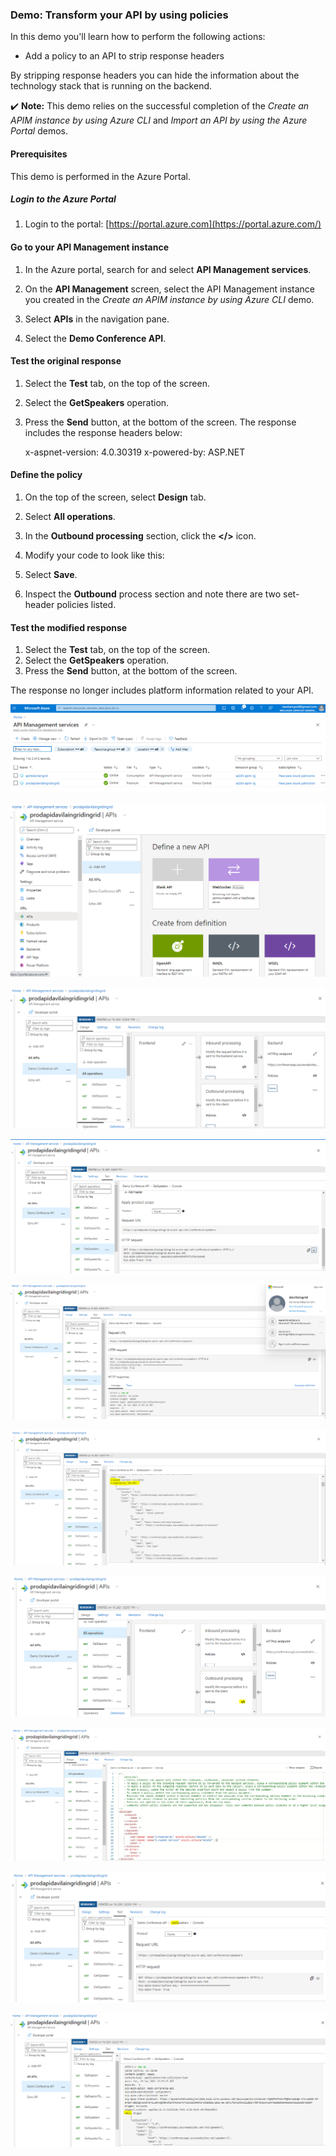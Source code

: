 ### Demo: Transform your API by using policies

In this demo you'll learn how to perform the following actions:

- Add a policy to an API to strip response headers

By stripping response headers you can hide the information about the technology stack that is running on the backend.

✔️ **Note:** This demo relies on the successful completion of the *Create an APIM instance by using Azure CLI* and *Import an API by using the Azure Portal* demos.

#### Prerequisites

This demo is performed in the Azure Portal.

##### Login to the Azure Portal

1. Login to the portal: [https://portal.azure.com](https://portal.azure.com/)

#### Go to your API Management instance

1. In the Azure portal, search for and select **API Management services**.


2. On the **API Management** screen, select the API Management instance you created in the *Create an APIM instance by using Azure CLI* demo.

3. Select **APIs** in the navigation pane.

4. Select the **Demo Conference API**.

#### Test the original response

1. Select the **Test** tab, on the top of the screen.

2. Select the **GetSpeakers** operation.

3. Press the **Send** button, at the bottom of the screen. The response includes the response headers below:

   x-aspnet-version: 4.0.30319 x-powered-by: ASP.NET

#### Define the policy

1. On the top of the screen, select **Design** tab.

2. Select **All operations**.

3. In the **Outbound processing** section, click the **</>** icon.

4. Modify your <outbound> code to look like this:

   <outbound>    <set-header name="X-Powered-By" exists-action="delete" />    <set-header name="X-AspNet-Version" exists-action="delete" />    <base /> </outbound>

5. Select **Save**.

6. Inspect the **Outbound** process section and note there are two set-header policies listed.

#### Test the modified response

1. Select the **Test** tab, on the top of the screen.
2. Select the **GetSpeakers** operation.
3. Press the **Send** button, at the bottom of the screen.

The response no longer includes platform information related to your API.

![Captura](images/Captura.PNG)

![Captura1](images/Captura1.PNG)

![Captura2](images/Captura2.PNG)

![Captura3](images/Captura3.PNG)

![Captura4](images/Captura4.PNG)

![Captura5](images/Captura5.PNG)

![Captura6](images/Captura6.PNG)

![Captura7](images/Captura7.PNG)

![Captura8](images/Captura8.PNG)

![Captura9](images/Captura9.PNG)